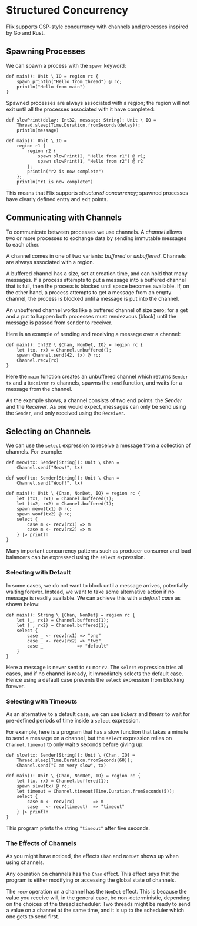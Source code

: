 # Structured Concurrency

Flix supports CSP-style concurrency with channels and
processes inspired by Go and Rust.

## Spawning Processes

We can spawn a process with the `spawn` keyword:

```flix
def main(): Unit \ IO = region rc {
    spawn println("Hello from thread") @ rc;
    println("Hello from main")
}
```

Spawned processes are always associated with a region; the region
will not exit until all the processes associated with it have completed:

```flix
def slowPrint(delay: Int32, message: String): Unit \ IO =
    Thread.sleep(Time.Duration.fromSeconds(delay));
    println(message)

def main(): Unit \ IO =
    region r1 {
        region r2 {
            spawn slowPrint(2, "Hello from r1") @ r1;
            spawn slowPrint(1, "Hello from r2") @ r2
        };
        println("r2 is now complete")
    };
    println("r1 is now complete")
```

This means that Flix supports _structured concurrency_; spawned
processes have clearly defined entry and exit points.

## Communicating with Channels

To communicate between processes we use channels.
A _channel_ allows two or more processes to exchange
data by sending immutable messages to each other.

A channel comes in one of two variants: _buffered_ or
_unbuffered_. Channels are always associated with a region.

A buffered channel has a size, set at creation time,
and can hold that many messages.
If a process attempts to put a message into a
buffered channel that is full, then the process is
blocked until space becomes available.
If, on the other hand, a process attempts to get a
message from an empty channel, the process is blocked
until a message is put into the channel.

An unbuffered channel works like a buffered channel
of size zero; for a get and a put to happen both
processes must rendezvous (block) until the message
is passed from sender to receiver.

Here is an example of sending and receiving a message
over a channel:

```flix
def main(): Int32 \ {Chan, NonDet, IO} = region rc {
    let (tx, rx) = Channel.unbuffered();
    spawn Channel.send(42, tx) @ rc;
    Channel.recv(rx)
}
```

Here the `main` function creates an unbuffered
channel which returns `Sender` `tx` and a `Receiver` `rx` channels,
spawns the `send` function, and waits
for a message from the channel.

As the example shows, a channel consists of two end points:
the _Sender_ and the _Receiver_. As one would expect,
messages can only be send using the `Sender`, and only
received using the `Receiver`.

## Selecting on Channels

We can use the `select` expression to receive a
message from a collection of channels.
For example:

```flix
def meow(tx: Sender[String]): Unit \ Chan =
    Channel.send("Meow!", tx)

def woof(tx: Sender[String]): Unit \ Chan =
    Channel.send("Woof!", tx)

def main(): Unit \ {Chan, NonDet, IO} = region rc {
    let (tx1, rx1) = Channel.buffered(1);
    let (tx2, rx2) = Channel.buffered(1);
    spawn meow(tx1) @ rc;
    spawn woof(tx2) @ rc;
    select {
        case m <- recv(rx1) => m
        case m <- recv(rx2) => m
    } |> println
}
```

Many important concurrency patterns such as
producer-consumer and load balancers can be expressed
using the `select` expression.

### Selecting with Default

In some cases, we do not want to block until a
message arrives, potentially waiting forever.
Instead, we want to take some alternative action if
no message is readily available.
We can achieve this with a _default case_ as shown
below:

```flix
def main(): String \ {Chan, NonDet} = region rc {
    let (_, rx1) = Channel.buffered(1);
    let (_, rx2) = Channel.buffered(1);
    select {
        case _ <- recv(rx1) => "one"
        case _ <- recv(rx2) => "two"
        case _             => "default"
    }
}
```

Here a message is never sent to `r1` nor `r2`.
The `select` expression tries all cases, and if no
channel is ready, it immediately selects the default
case.
Hence using a default case prevents the `select`
expression from blocking forever.

### Selecting with Timeouts

As an alternative to a default case, we can use
_tickers_ and _timers_ to wait for pre-defined
periods of time inside a `select` expression.

For example, here is a program that has a slow
function that takes a minute to send a message on
a channel, but the `select` expression relies on
`Channel.timeout` to only wait `5` seconds before
giving up:

```flix
def slow(tx: Sender[String]): Unit \ {Chan, IO} =
    Thread.sleep(Time.Duration.fromSeconds(60));
    Channel.send("I am very slow", tx)

def main(): Unit \ {Chan, NonDet, IO} = region rc {
    let (tx, rx) = Channel.buffered(1);
    spawn slow(tx) @ rc;
    let timeout = Channel.timeout(Time.Duration.fromSeconds(5));
    select {
        case m <- recv(rx)       => m
        case _ <- recv(timeout)  => "timeout"
    } |> println
}
```

This program prints the string `"timeout"` after five
seconds.

### The Effects of Channels

As you might have noticed, the effects `Chan` and `NonDet`
shows up when using channels. 

Any operation on channels has the `Chan` effect. This effect
says that the program is either modifying or accessing the global
state of channels.

The `recv` operation on a channel has the `NonDet` effect. This
is because the value you receive will, in the general case, be
non-deterministic, depending on the choices of the thread scheduler.
Two threads might be ready to send a value on a channel at the same
time, and it is up to the scheduler which one gets to send first. 


